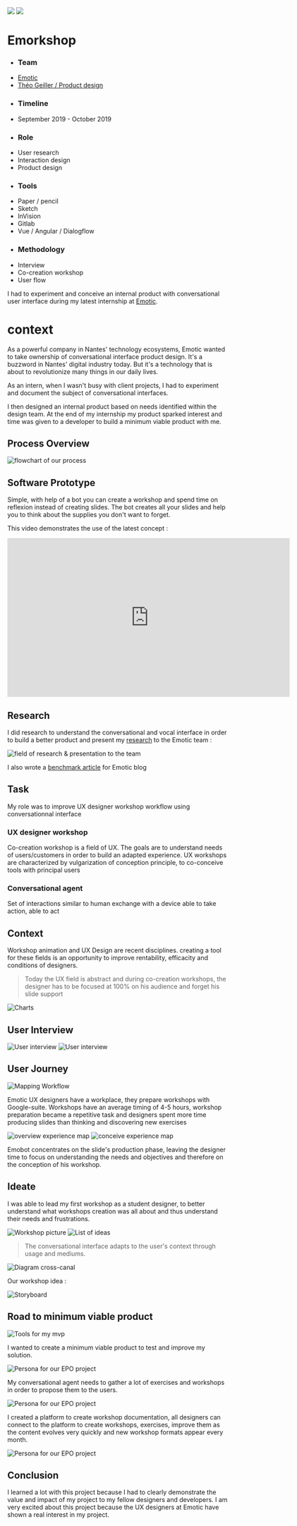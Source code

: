 
<img class="full" src="../../assets/emorkshop/full.jpg">
<img class="none" src="../../assets/emorkshop/cover.jpg">

# Emorkshop

<div class="overview">
<div class="first">
<div class="team">

- ### Team
- [Emotic](http://emotic.fr)
- [Théo Geiller / Product design](#)

</div>
<div class="time">

- ### Timeline
- September 2019 - October 2019
</div>
</div>
<div class="second">
<div class="role">

- ### Role
- User research
- Interaction design
- Product design
</div>

<div class="tools">

- ### Tools
- Paper / pencil
- Sketch
- InVision
- Gitlab
- Vue / Angular / Dialogflow

</div>

<div class="methodo">

- ### Methodology
- Interview
- Co-creation workshop
- User flow
</div>
</div>
</div>

<p class="marge">I had to experiment and conceive an internal product with conversational user interface during my latest internship at <a href="http://emotic.fr" target="_blank">Emotic</a>.</p> 

# context

<p class="marge">As a powerful company in Nantes' technology ecosystems, Emotic wanted to take ownership of conversational interface product design. 
It's a buzzword in Nantes' digital industry today. But it's a technology that is about to revolutionize many things in our daily lives.</p>

<p class="marge">As an intern, when I wasn't busy with client projects, I had to experiment and document the subject of conversational interfaces.</p>

<p class="marge">I then designed an internal product based on needs identified within the design team.
At the end of my internship my product sparked interest and time was given to a developer to build a minimum viable product with me.</p>


## Process Overview 
![flowchart of our process](../../assets/emorkshop/Timeline.png)

## Software Prototype
<p class="marge">Simple, with help of a bot you can create a workshop and spend time on reflexion instead of creating slides.
The bot creates all your slides and help you to think about the supplies you don't want to forget.</p>

<p class="marge">This video demonstrates the use of the latest concept :</p>

<iframe class="video" src="https://player.vimeo.com/video/372134182" width="640" height="360" frameborder="0" allow="autoplay; fullscreen" allowfullscreen></iframe>

## Research

<p class="marge">I did research to understand the conversational and vocal interface in order to build a better product and present my <a href="https://www.pearltrees.com/theojkydbz/conversationnel/id25545738" target="_blank">research</a> to the Emotic team : </p>

![field of research & presentation to the team](../../assets/emorkshop/speak.png)

<p class="marge">I also wrote a <a href="https://emotic.fr/blog/comparaison-agents-conversationnels-comprendre-interactions-entre-humain-et-intelligence-artificielle/" target="_blank">benchmark article</a> for Emotic blog</p>

## Task
<p class="marge">My role was to improve UX designer workshop workflow using conversationnal interface</p>
 
###  UX designer workshop
<p class="marge">Co-creation workshop is a field of UX. The goals are to understand needs of users/customers in order to build an adapted experience. UX workshops are characterized by vulgarization of conception principle, to co-conceive tools with principal users</p>

###  Conversational agent
<p class="marge">Set of interactions similar to human exchange with a device able to take action, able to act</p>

## Context
<p class="marge">Workshop animation and UX Design are recent disciplines. creating a tool for these fields is an opportunity to improve rentability, efficacity and conditions of designers.</p>

>Today the UX field is abstract and during co-creation workshops, the designer has to be focused at 100% on his audience and forget his slide support

![Charts](../../assets/emorkshop/who.png)

## User Interview
![User interview](../../assets/emorkshop/itw2.png)
![User interview](../../assets/emorkshop/itw3.png)

## User Journey
![Mapping Workflow](../../assets/emorkshop/map.png)
<p class="marge">Emotic UX designers have a workplace, they prepare workshops with Google-suite. Workshops have an average timing of 4-5 hours, workshop preparation became a repetitive task and designers spent more time producing slides than thinking and discovering new exercises</p>

![overview experience map](../../assets/emorkshop/overviewexpmap.png)
![conceive experience map](../../assets/emorkshop/conceive.png)

<p class="marge">Emobot concentrates on the slide's production phase, leaving the designer time to focus on understanding the needs and objectives and therefore on the conception of his workshop.</p>


## Ideate
<p class="marge">I was able to lead my first workshop as a student designer, to better understand what workshops creation was all about and thus understand their needs and frustrations.</p>

![Workshop picture](../../assets/emorkshop/Workshop.png)
![List of ideas](../../assets/emorkshop/ideas.png)

>The conversational interface adapts to the user's context through usage and mediums.

![Diagram cross-canal](../../assets/emorkshop/canal.png)
<p class="marge">Our workshop idea :</p>

![Storyboard](../../assets/emorkshop/storyboard.png)

## Road to minimum viable product

![Tools for my mvp](../../assets/emorkshop/mvp.png)

<p class="marge">I wanted to create a minimum viable product to test and improve my solution.</p>

![Persona for our EPO project](../../assets/emorkshop/data.png)

<p class="marge">My conversational agent needs to gather a lot of exercises and workshops in order to propose them to the users.</p>

![Persona for our EPO project](../../assets/emorkshop/ooux.png)

<p class="marge">I created a platform to create workshop documentation, all designers can connect to the platform to create workshops, exercises, improve them as the content evolves very quickly and new workshop formats appear every month.</p>

![Persona for our EPO project](../../assets/emorkshop/screen1.png)

## Conclusion

<p class="marge">I learned a lot with this project because I had to clearly demonstrate the value and impact of my project to my fellow designers and developers.
I am very excited about this project because the UX designers at Emotic have shown a real interest in my project.</p>